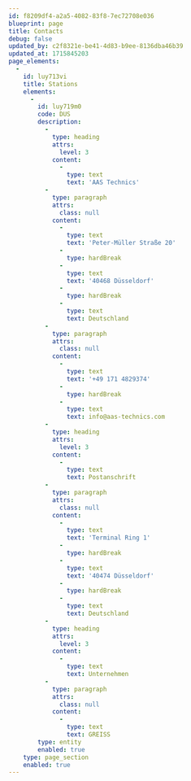 ```yaml
---
id: f8209df4-a2a5-4082-83f8-7ec72708e036
blueprint: page
title: Contacts
debug: false
updated_by: c2f8321e-be41-4d83-b9ee-8136dba46b39
updated_at: 1715845203
page_elements:
  -
    id: luy713vi
    title: Stations
    elements:
      -
        id: luy719m0
        code: DUS
        description:
          -
            type: heading
            attrs:
              level: 3
            content:
              -
                type: text
                text: 'AAS Technics'
          -
            type: paragraph
            attrs:
              class: null
            content:
              -
                type: text
                text: 'Peter-Müller Straße 20'
              -
                type: hardBreak
              -
                type: text
                text: '40468 Düsseldorf'
              -
                type: hardBreak
              -
                type: text
                text: Deutschland
          -
            type: paragraph
            attrs:
              class: null
            content:
              -
                type: text
                text: '+49 171 4829374'
              -
                type: hardBreak
              -
                type: text
                text: info@aas-technics.com
          -
            type: heading
            attrs:
              level: 3
            content:
              -
                type: text
                text: Postanschrift
          -
            type: paragraph
            attrs:
              class: null
            content:
              -
                type: text
                text: 'Terminal Ring 1'
              -
                type: hardBreak
              -
                type: text
                text: '40474 Düsseldorf'
              -
                type: hardBreak
              -
                type: text
                text: Deutschland
          -
            type: heading
            attrs:
              level: 3
            content:
              -
                type: text
                text: Unternehmen
          -
            type: paragraph
            attrs:
              class: null
            content:
              -
                type: text
                text: GREISS
        type: entity
        enabled: true
    type: page_section
    enabled: true
---
```

